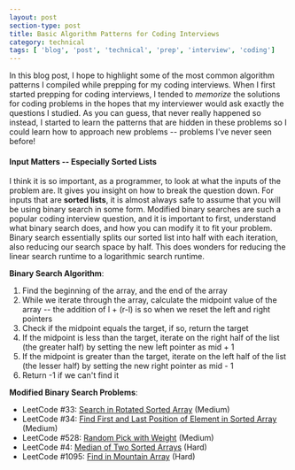 ```yaml
---
layout: post
section-type: post
title: Basic Algorithm Patterns for Coding Interviews
category: technical
tags: [ 'blog', 'post', 'technical', 'prep', 'interview', 'coding']
---
```


In this blog post, I hope to highlight some of the most common algorithm patterns I compiled while prepping for my coding interviews. When I first started prepping for coding interviews, I tended to *memorize* the solutions for coding problems in the hopes that my interviewer would ask exactly the questions I studied. As you can guess, that never really happened so instead, I started to learn the patterns that are hidden in these problems so I could learn how to approach new problems -- problems I've never seen before! 

#### Input Matters -- Especially Sorted Lists
I think it is so important, as a programmer, to look at what the inputs of the problem are. It gives you insight on how to break the question down. For inputs that are **sorted lists**, it is almost always safe to assume that you will be using binary search in some form. Modified binary searches are such a popular coding interview question, and it is important to first, understand what binary search does, and how you can modify it to fit your problem. Binary search essentially splits our sorted list into half with each iteration, also reducing our search space by half. This does wonders for reducing the linear search runtime to a logarithmic search runtime. 

**Binary Search Algorithm**: 
1. Find the beginning of the array, and the end of the array 
2. While we iterate through the array, calculate the midpoint value of the array -- the addition of l + (r-l) is so when we reset the left and right pointers 
3. Check if the midpoint equals the target, if so, return the target
4. If the midpoint is less than the target, iterate on the right half of the list (the greater half) by setting the new left pointer as mid + 1
5. If the midpoint is greater than the target, iterate on the left half of the list (the lesser half) by setting the new right pointer as mid - 1 
6. Return -1 if we can't find it

**Modified Binary Search Problems**: 
- LeetCode #33: [Search in Rotated Sorted Array](https://leetcode.com/problems/search-in-rotated-sorted-array/) (Medium)
- LeetCode #34: [Find First and Last Position of Element in Sorted Array](https://leetcode.com/problems/find-first-and-last-position-of-element-in-sorted-array/) (Medium)
- LeetCode #528: [Random Pick with Weight](https://leetcode.com/problems/random-pick-with-weight/) (Medium)
- LeetCode #4: [Median of Two Sorted Arrays](https://leetcode.com/problems/median-of-two-sorted-arrays/) (Hard)
- LeetCode #1095: [Find in Mountain Array](https://leetcode.com/problems/find-in-mountain-array/) (Hard)